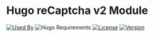 # Hugo reCaptcha v2 Module

[![Used By](https://img.shields.io/badge/dynamic/json?color=success&label=used+by&query=repositories_humanize&logo=hugo&style=flat-square&url=https://api.razonyang.com/v1/github/dependents/hugomods/recaptcha-v2)](https://github.com/hugomods/recaptcha-v2/network/dependents)
![Hugo Requirements](https://img.shields.io/badge/dynamic/json?color=important&label=requirements&query=requirements&logo=hugo&style=flat-square&url=https://api.razonyang.com/v1/hugo/modules/github.com/hugomods/recaptcha-v2)
[![License](https://img.shields.io/github/license/hugomods/recaptcha-v2?style=flat-square)](https://github.com/hugomods/recaptcha-v2/blob/main/LICENSE)
[![Version](https://img.shields.io/github/v/tag/hugomods/recaptcha-v2?label=version&style=flat-square)](https://github.com/hugomods/recaptcha-v2/tags)
